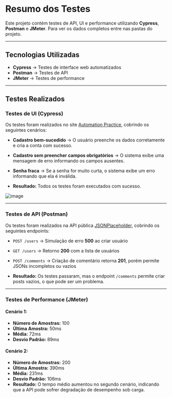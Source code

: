 # Resumo dos Testes  

Este projeto contém testes de API, UI e performance utilizando **Cypress**, **Postman** e **JMeter**. Para ver os dados completos entre nas pastas do projeto.

---

## Tecnologias Utilizadas  

- **Cypress** → Testes de interface web automatizados  
- **Postman** → Testes de API  
- **JMeter** → Testes de performance  

---

## Testes Realizados  

### Testes de UI (Cypress)  

Os testes foram realizados no site [Automation Practice](http://www.automationpractice.pl/index.php?controller=authentication&back=my-account), cobrindo os seguintes cenários:

- **Cadastro bem-sucedido** → O usuário preenche os dados corretamente e cria a conta com sucesso.  
- **Cadastro sem preencher campos obrigatórios** → O sistema exibe uma mensagem de erro informando os campos ausentes.  
- **Senha fraca** → Se a senha for muito curta, o sistema exibe um erro informando que ela é inválida.  

- **Resultado:** Todos os testes foram executados com sucesso.

![image](https://github.com/user-attachments/assets/05b38acc-c1c5-4a97-8297-72972c2809a7)

---

### Testes de API (Postman)  

Os testes foram realizados na API pública [JSONPlaceholder](https://jsonplaceholder.typicode.com/), cobrindo os seguintes endpoints:

- `POST /users` → Simulação de erro **500** ao criar usuário  
- `GET /users` → Retorno **200** com a lista de usuários  
- `POST /comments` → Criação de comentário retorna **201**, porém permite JSONs incompletos ou vazios  

- **Resultado:** Os testes passaram, mas o endpoint `/comments` permite criar posts vazios, o que pode ser um problema.

---

### Testes de Performance (JMeter)  

#### **Cenário 1:**  
- **Número de Amostras:** 100  
- **Última Amostra:** 50ms  
- **Média:** 72ms  
- **Desvio Padrão:** 89ms  

#### **Cenário 2:**  
- **Número de Amostras:** 200  
- **Última Amostra:** 390ms  
- **Média:** 231ms  
- **Desvio Padrão:** 106ms  
- **Resultado:** O tempo médio aumentou no segundo cenário, indicando que a API pode sofrer degradação de desempenho sob carga.
